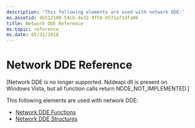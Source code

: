```yaml
---
description: 'This following elements are used with network DDE:'
ms.assetid: 4b512100-54cb-4e32-9f56-6571a71dfa86
title: Network DDE Reference
ms.topic: reference
ms.date: 05/31/2018
---
```


# Network DDE Reference

\[Network DDE is no longer supported. Nddeapi.dll is present on Windows Vista, but all function calls return NDDE\_NOT\_IMPLEMENTED.\]

This following elements are used with network DDE:

-   [Network DDE Functions](network-dde-functions.md)
-   [Network DDE Structures](network-dde-structures.md)

 

 



